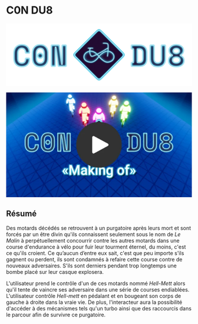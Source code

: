 # C0N DU8

![Titre C0NDU8](./medias/images/titre_c0ndu8.png)

[![Making of de C0N-DU8](./medias/images/c0ndu8_makingOf_thumbnail.webp)](https://youtu.be/3XaCeuDd55Q)
<!--(bande annonce ici)-->
<!--[![Bande d'annonce de C0N-DU8](./medias/images/annonce-thumbnail.webp)](https://youtu.be/-IFHHGbjp_o)-->

## Résumé
Des motards décédés se retrouvent à un purgatoire après leurs mort et sont forcés par un être divin qu'ils connaissent seulement sous le nom de *Le Malin* à perpétuellement concourrir contre les autres motards dans une course d'endurance à vélo pour fuir leur tourment éternel, du moins, c'est ce qu'ils croient. Ce qu’aucun d’entre eux sait, c'est que peu importe s'ils gagnent ou perdent, ils sont condamnés à refaire cette course contre de nouveaux adversaires. S'ils sont derniers pendant trop longtemps une bombe placé sur leur casque explosera.  

L'utilisateur prend le contrôle d'un de ces motards nommé *Hell-Mett* alors qu'il tente de vaincre ses adversaire dans une série de courses endiablées. L'utilisateur contrôle *Hell-mett* en pédalant et en bougeant son corps de gauche à droite dans la vraie vie. De plus, l'interacteur aura la possibilité d'accéder à des mécanismes tels qu'un turbo ainsi que des raccourcis dans le parcour afin de survivre ce purgatoire.

<!--[![Vidéo d'intention](https://img.youtube.com/vi/wziDJZdT_d4/0.jpg)](https://www.youtube.com/watch?v=wziDJZdT_d4)-->

<!--(Galerie photo du projet réalisé ici)-->
